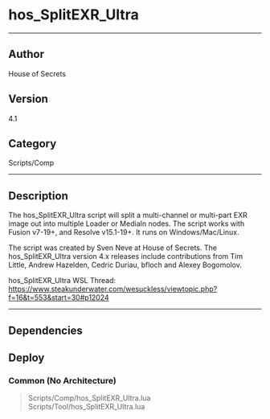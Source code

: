 # hos_SplitEXR_Ultra
___

## Author
House of Secrets

## Version
4.1

## Category
Scripts/Comp

___

## Description
<p>The hos_SplitEXR_Ultra script will split a multi-channel or multi-part EXR image out into multiple Loader or MediaIn nodes. The script works with Fusion v7-19+, and Resolve v15.1-19+. It runs on Windows/Mac/Linux.</p>

<p>The script was created by Sven Neve at House of Secrets. The hos_SplitEXR_Ultra version 4.x releases include contributions from Tim Little, Andrew Hazelden, Cedric Duriau, bfloch and Alexey Bogomolov.</p>

<p>hos_SplitEXR_Ultra WSL Thread:<br>
<a href="https://www.steakunderwater.com/wesuckless/viewtopic.php?f=16&t=553&start=30#p12024">https://www.steakunderwater.com/wesuckless/viewtopic.php?f=16&t=553&start=30#p12024</a></p>

___

## Dependencies

## Deploy

### Common (No Architecture)

> Scripts/Comp/hos_SplitEXR_Ultra.lua  
> Scripts/Tool/hos_SplitEXR_Ultra.lua  
